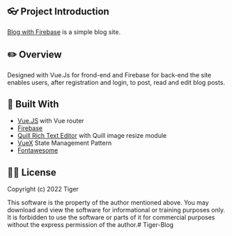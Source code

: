 ## :eyeglasses: Project Introduction

[Blog with Firebase](https://fireblogsyt-fa6dd.web.app/ "Blog with Firebase") is a simple blog site.

## :pencil2: Overview

Designed with Vue.Js for frond-end and Firebase for back-end the site enables users, after registration and login, to post, read and edit blog posts.

## :hammer: Built With
- [Vue.JS](https://vuejs.org/ "Vue.JS") with Vue router
- [Firebase](https://firebase.google.com/ "Firebase")
- [Quill Rich Text Editor](https://quilljs.com/ "Quill Rich Text Editor") with Quill image resize module
- [VueX](https://vuex.vuejs.org/ "VueX") State Management Pattern
- [Fontawesome](https://fontawesome.com "Fontawesome")

## :man_student: License
Copyright (c) 2022 Tiger

This software is the property of the author mentioned above. You may download and view the software for informational or training purposes only.
It is forbidden to use the software or parts of it for commercial purposes without the express permission of the author.# Tiger-Blog

